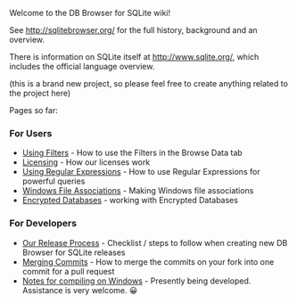 Welcome to the DB Browser for SQLite wiki!

See <http://sqlitebrowser.org/> for the full history, background and an overview.

There is information on SQLite itself at <http://www.sqlite.org/>, which includes the official language overview.

(this is a brand new project, so please feel free to create anything related to the project here)

Pages so far:

### For Users
* [Using Filters](https://github.com/sqlitebrowser/sqlitebrowser/wiki/Using-the-Filters) - How to use the Filters in the Browse Data tab
* [Licensing](https://github.com/sqlitebrowser/sqlitebrowser/wiki/Licensing) - How our licenses work
* [Using Regular Expressions](https://github.com/sqlitebrowser/sqlitebrowser/wiki/Regular-Expressions) - How to use Regular Expressions for powerful queries
* [Windows File Associations](https://github.com/sqlitebrowser/sqlitebrowser/wiki/Windows-File-Associations) - Making Windows file associations
* [Encrypted Databases](https://github.com/sqlitebrowser/sqlitebrowser/wiki/Encrypted-Databases) - working with Encrypted Databases

### For Developers
* [Our Release Process](https://github.com/sqlitebrowser/sqlitebrowser/wiki/Release-process) - Checklist / steps to follow when creating new DB Browser for SQLite releases
* [Merging Commits](https://github.com/sqlitebrowser/sqlitebrowser/wiki/Merging-Commits) - How to merge the commits on your fork into one commit for a pull request
* [Notes for compiling on Windows](https://github.com/sqlitebrowser/sqlitebrowser/wiki/Notes-for-compiling-on-Windows) - Presently being developed.  Assistance is very welcome. :grinning: 